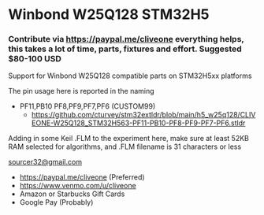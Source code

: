 # Winbond W25Q128 STM32H5
### Contribute via   https://paypal.me/cliveone  everything helps, this takes a lot of time, parts, fixtures and effort. Suggested $80-100 USD

Support for Winbond W25Q128 compatible parts on STM32H5xx platforms

The pin usage here is reported in the naming
  *  PF11,PB10 PF8,PF9,PF7,PF6 (CUSTOM99)
     *  https://github.com/cturvey/stm32extldr/blob/main/h5_w25q128/CLIVEONE-W25Q128_STM32H563-PF11-PB10-PF8-PF9-PF7-PF6.stldr

Adding in some Keil .FLM to the experiment here, make sure at least 52KB RAM selected for algorithms, and .FLM filename is 31 characters or less

 sourcer32@gmail.com
  * https://paypal.me/cliveone (Preferred)
  * https://www.venmo.com/u/cliveone
  * Amazon or Starbucks Gift Cards
  * Google Pay (Probably)
